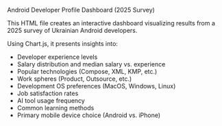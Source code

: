Android Developer Profile Dashboard (2025 Survey)

This HTML file creates an interactive dashboard visualizing results from a 2025 survey of Ukrainian Android developers.

Using Chart.js, it presents insights into:

- Developer experience levels
- Salary distribution and median salary vs. experience
- Popular technologies (Compose, XML, KMP, etc.)
- Work spheres (Product, Outsource, etc.)
- Development OS preferences (MacOS, Windows, Linux)
- Job satisfaction rates
- AI tool usage frequency
- Common learning methods
- Primary mobile device choice (Android vs. iPhone)
